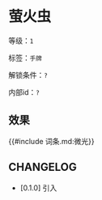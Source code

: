 # 萤火虫

等级：`1`

标签：`手牌`

解锁条件：`?`

内部id：`?`

## 效果

{{#include 词条.md:微光}}

## CHANGELOG

- [0.1.0] 引入
